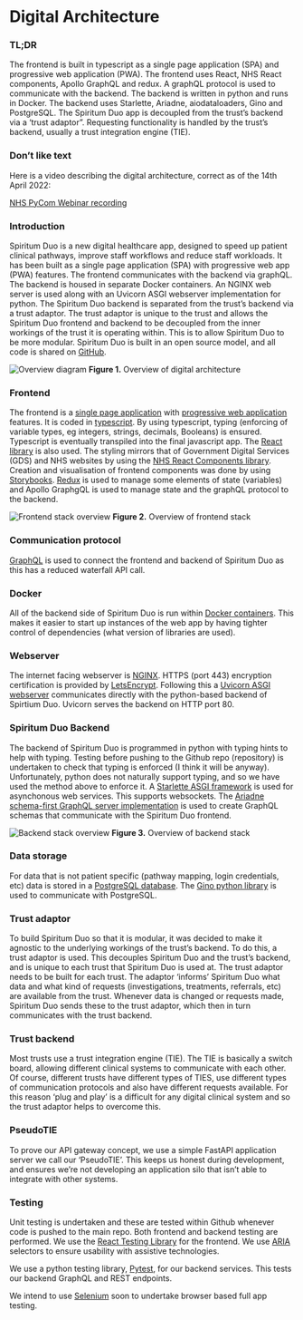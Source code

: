 # Digital Architecture 

### TL;DR 

The frontend is built in typescript as a single page application (SPA) and progressive web application (PWA). The frontend uses React, NHS React components, Apollo GraphQL and redux. A graphQL protocol is used to communicate with the backend. The backend is written in python and runs in Docker. The backend uses Starlette, Ariadne,  aiodataloaders, Gino and PostgreSQL. The Spiritum Duo app is decoupled from the trust’s backend via a ‘trust adaptor”. Requesting functionality is handled by the trust’s backend, usually a trust integration engine (TIE). 

### Don’t like text 

Here is a video describing the digital architecture, correct as of the 14th April 2022:

<a href="https://youtu.be/5Fc-v3EE2Ws">NHS PyCom Webinar recording</a>

### Introduction 

Spiritum Duo is a new digital healthcare app, designed to speed up patient clinical pathways, improve staff workflows and reduce staff workloads. It has been built as a single page application (SPA) with progressive web app (PWA) features. The frontend communicates with the backend via graphQL. The backend is housed in separate Docker containers. An NGINX web server is used along with an Uvicorn ASGI webserver implementation for python. The Spiritum Duo backend is separated from the trust’s backend via a trust adaptor. The trust adaptor is unique to the trust and allows the Spiritum Duo frontend and backend to be decoupled from the inner workings of the trust it is operating within. This is to allow Spiritum Duo to be more modular. Spiritum Duo is built in an open source model, and all code is shared on [GitHub](https://github.com/spiritumduo/spiritumDuo). 

![Overview diagram](/_images/digitalArchitectureOverview.png "Overview diagram")
<b>Figure 1.</b> Overview of digital architecture

### Frontend 

The frontend is a [single page application](https://en.wikipedia.org/wiki/Single-page_application) with [progressive web application](https://web.dev/progressive-web-apps/) features. It is coded in [typescript](https://www.typescriptlang.org/). By using typescript, typing (enforcing of variable types, eg integers, strings, decimals, Booleans) is ensured. Typescript is eventually transpiled into the final javascript app. The [React library](https://reactjs.org/) is also used. The styling mirrors that of Government Digital Services (GDS) and NHS websites by using the [NHS React Components library](https://github.com/NHSDigital/nhsuk-react-components). Creation and visualisation of frontend components was done by using [Storybooks](https://storybook.js.org/). [Redux](https://redux.js.org/) is used to manage some elements of state (variables) and Apollo GraphgQL is used to manage state and the graphQL protocol to the backend. 

![Frontend stack overview](/_images/frontendOverview.png "Frontend stack overview")
<b>Figure 2.</b> Overview of frontend stack

### Communication protocol 

[GraphQL](https://graphql.org/) is used to connect the frontend and backend of Spiritum Duo as this has a reduced waterfall API call. 

### Docker 

All of the backend side of Spiritum Duo is run within [Docker containers](https://www.Docker.com). This makes it easier to start up instances of the web app by having tighter control of dependencies (what version of libraries are used). 

### Webserver 

The internet facing webserver is [NGINX](https://www.nginx.com/). HTTPS (port 443) encryption certification is provided by [LetsEncrypt](https://letsencrypt.org/). Following this a [Uvicorn ASGI webserver](https://www.uvicorn.org/) communicates directly with the python-based backend of Spirtium Duo. Uvicorn serves the backend on HTTP port 80. 

### Spiritum Duo Backend 

The backend of Spiritum Duo is programmed in python with typing hints to help with typing. Testing before pushing to the Github repo (repository) is undertaken to check that typing is enforced (I think it will be anyway). Unfortunately, python does not naturally support typing, and so we have used the method above to enforce it. A [Starlette ASGI framework](https://www.starlette.io/) is used for asynchonous web services. This supports websockets. The [Ariadne schema-first GraphQL server implementation](https://ariadnegraphql.org/) is used to create GraphQL schemas that communicate with the Spiritum Duo frontend. 

![Backend stack overview](/_images/backendOverview.png "Backend stack overview")
<b>Figure 3.</b> Overview of backend stack

### Data storage 

For data that is not patient specific (pathway mapping, login credentials, etc) data is stored in a [PostgreSQL database](https://www.postgresql.org/). The [Gino python library](https://python-gino.org/) is used to communicate with PostgreSQL. 

### Trust adaptor 

To build Spiritum Duo so that it is modular, it was decided to make it agnostic to the underlying workings of the trust’s backend. To do this, a trust adaptor is used. This decouples Spiritum Duo and the trust’s backend, and is unique to each trust that Spiritum Duo is used at. The trust adaptor needs to be built for each trust. The adaptor ‘informs’ Spiritum Duo what data and what kind of requests (investigations, treatments, referrals, etc) are available from the trust. Whenever data is changed or requests made, Spiritum Duo sends these to the trust adaptor, which then in turn communicates with the trust backend. 

### Trust backend 

Most trusts use a trust integration engine (TIE). The TIE is basically a switch board, allowing different clinical systems to communicate with each other. Of course, different trusts have different types of TIES, use different types of communication protocols and also have different requests available. For this reason ‘plug and play’ is a difficult for any digital clinical system and so the trust adaptor helps to overcome this. 

### PseudoTIE 

To prove our API gateway concept, we use a simple FastAPI application server we call our ‘PseudoTIE’. This keeps us honest during development, and ensures we’re not developing an application silo that isn’t able to integrate with other systems.  

### Testing 

Unit testing is undertaken and these are tested within Github whenever code is pushed to the main repo. Both frontend and backend testing are performed. We use the [React Testing Library](https://testing-library.com/docs/react-testing-library/intro/) for the frontend. We use [ARIA](https://developer.mozilla.org/en-US/docs/Web/Accessibility/ARIA) selectors to ensure usability with assistive technologies. 

We use a python testing library, [Pytest](https://pytest.org), for our backend services. This tests our backend GraphQL and REST endpoints. 

We intend to use [Selenium](https://www.selenium.dev/) soon to undertake browser based full app testing.